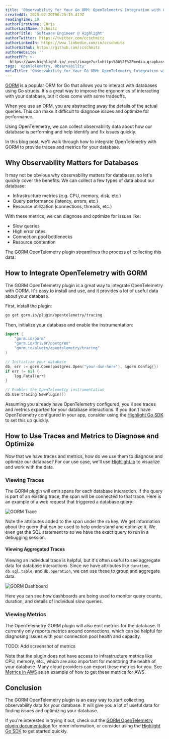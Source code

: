 ```yaml
---
title: 'Observability for Your Go ORM: OpenTelemetry Integration with GORM'
createdAt: 2025-02-20T00:25:15.413Z
readingTime: 10
authorFirstName: Chris
authorLastName: Schmitz
authorTitle: 'Software Engineer @ Highlight'
authorTwitter: https://twitter.com/ccschmitz
authorLinkedIn: https://www.linkedin.com/in/ccschmitz
authorGithub: https://github.com/ccschmitz
authorWebsite: ''
authorPFP: >-
  https://www.highlight.io/_next/image?url=https%3A%2F%2Fmedia.graphassets.com%2FViK27IG7TCe0YDK20tFy&w=3840&q=75
tags: 'OpenTelemetry, Observability'
metaTitle: 'Observability for Your Go ORM: OpenTelemetry Integration with GORM'
---
```


[GORM](https://gorm.io) is a popular ORM for Go that allows you to interact with databases using Go structs. It's a great way to improve the ergonomics of interacting with your database, but it does come with some tradeoffs.

When you use an ORM, you are abstracting away the details of the actual queries. This can make it difficult to diagnose issues and optimize for performance.

Using OpenTelemetry, we can collect observability data about how our database is performing and help identify and fix issues quickly.

In this blog post, we'll walk through how to integrate OpenTelemetry with GORM to provide traces and metrics for your database.

## Why Observability Matters for Databases

It may not be obvious why observability matters for databases, so let's quickly cover the benefits. We can collect a few types of data about our database:

* Infrastructure metrics (e.g. CPU, memory, disk, etc.)
* Query performance (latency, errors, etc.)
* Resource utilization (connections, threads, etc.)

With these metrics, we can diagnose and optimize for issues like:

* Slow queries
* High error rates
* Connection pool bottlenecks
* Resource contention

The GORM OpenTelemetry plugin streamlines the process of collecting this data.

## How to Integrate OpenTelemetry with GORM

The GORM OpenTelemetry plugin is a great way to integrate OpenTelemetry with GORM. It's easy to install and use, and it provides a lot of useful data about your database.

First, install the plugin:

```bash
go get gorm.io/plugin/opentelemetry/tracing
```

Then, initialize your database and enable the instrumentation:

```go
import (
    "gorm.io/gorm"
    "gorm.io/driver/postgres"
    "gorm.io/plugin/opentelemetry/tracing"
)

// Initialize your database
db, err := gorm.Open(postgres.Open("your-dsn-here"), &gorm.Config{})
if err != nil {
    log.Fatal(err)
}

// Enables the OpenTelemetry instrumentation
db.Use(tracing.NewPlugin())
```

Assuming you already have OpenTelemetry configured, you'll see traces and metrics exported for your database interactions. If you don't have OpenTelemetry configured in your app, consider using the [Highlight Go SDK](https://pkg.go.dev/github.com/highlight/highlight/sdk/highlight-go#section-readme) to set this up quickly.

## How to Use Traces and Metrics to Diagnose and Optimize

Now that we have traces and metrics, how do we use them to diagnose and optimize our database? For our use case, we'll use [Highlight.io](https://highlight.io) to visualize and work with the data.

### Viewing Traces

The GORM plugin will emit spans for each database interaction. If the query is part of an existing trace, the span will be connected to that trace. Here is an example of a web request that triggered a database query:

![GORM Trace](/images/blog/observability-in-gorm/gorm-span.png)

Note the attributes added to the span under the `db` key. We get information about the query that can be used to help understand and optimize it. We even get the SQL statement to so we have the exact query to run in a debugging session.

#### Viewing Aggregated Traces

Viewing an individual trace is helpful, but it's often useful to see aggregate data for database interactions. Since we have attributes like `duration`, `db.sql.table`, and `db.operation`, we can use these to group and aggregate data.

![GORM Dashboard](/images/blog/observability-in-gorm/gorm-dashboard.png)

Here you can see how dashboards are being used to monitor query counts, duration, and details of individual slow queries.

### Viewing Metrics

The OpenTelemetry GORM plugin will also emit metrics for the database. It currently only reports metrics around connections, which can be helpful for diagnosing issues with your connection pool health and capacity.

TODO: Add screenshot of metrics

Note that the plugin does not have access to infrastructure metrics like CPU, memory, etc., which are also important for monitoring the health of your database. Many cloud providers can export these metrics for you. See [Metrics in AWS](/docs/getting-started/server/hosting/aws-metrics) as an example of how to get these metrics for AWS.

## Conclusion

The GORM OpenTelemetry plugin is an easy way to start collecting observability data for your database. It will give you a lot of useful data for finding issues and optimizing your database.

If you're interested in trying it out, check out the [GORM OpenTelemetry plugin documentation](https://gorm.io/plugin/opentelemetry/tracing) for more information, or consider using the [Highlight Go SDK](https://pkg.go.dev/github.com/highlight/highlight/sdk/highlight-go) to get started quickly.

